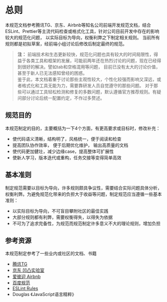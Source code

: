 # 总则

本规范文档参考腾讯TG、京东、Airbnb等知名公司前端开发规范文档，结合ESLint、Prettier等主流代码检查或格式化工具，针对公司目前开发中存在的影响较大的规范化问题，
以实际目标为导向，权衡利弊之下制定相关规则。
当前所有规则都是初拟草案，经前端小组讨论后修改后制定最终的规范。

> **注：** 前端技术和生态更新较快，规范化问题也具有较大的时间局限性，得益于各类工具和框架的发展，可能前两年还在热烈讨论的问题，现在已经得到很好的解决。譬如tab和空格混用等问题，
目前已没有太大的讨论价值，甚至于新人已无法感知曾经的困惑。  
鉴于此，本文档着重于讨论那些主观性较大，个性化较强而影响又深远，或者格式化和工具无能为力，需要靠研发人员自觉遵守的那些问题。
对于那些可以通过工具轻松检测和修复的多数问题，默认遵循官方推荐规则。有疑问部分讨论后统一配置约定，不作过多赘述。


## 规范目的

本规范制定的目的，主要概括为一下4个方面，有更高要求或目标时，修改补充：
- 使代码语义清晰，结构明了，风格统一，便于阅读和检查
- 提高团队协作效率， 便于后期优化维护， 输出高质量的文档
- 使代码更加健壮，减少边缘case，提高整体可扩展性
- 使新人学习，版本迭代或重构，任务交接等变得简单高效

## 基本准则

制定规范需要以目标为导向，许多规则颇具争议性，需要结合实际问题具体分析，权衡利弊。为避免规范化带来的负担大于收益等问题，制定规范应当遵循一些基本准则：
- 以实际目标为导向，不可盲目攀附社区的最佳实践
- 大部分规则都有利弊，需要权衡得失，以得失为依据
- 不可为了追求完备性，为规范而规范制定许多意义不大的理论规则，增加负担

## 参考资源
本规范制定参考了一些业内或社区的文档、书籍
- [腾讯TG](https://tgideas.qq.com/doc/frontend/)
- [京东 凹凸实验室](https://guide.aotu.io/index.html)
- [爱彼迎 Airbnb](https://github.com/BingKui/javascript-zh)
- [百度规范](https://github.com/ecomfe/spec/blob/master/javascript-style-guide.md)
- [ESLint Rules](https://eslint.bootcss.com/docs/rules/)
- Douglas 《JavaScript语言精粹》